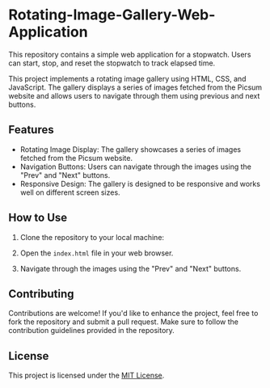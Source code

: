 # Rotating-Image-Gallery-Web-Application
This repository contains a simple web application for a stopwatch. Users can start, stop, and reset the stopwatch to track elapsed time.


This project implements a rotating image gallery using HTML, CSS, and JavaScript. The gallery displays a series of images fetched from the Picsum website and allows users to navigate through them using previous and next buttons.

## Features

- Rotating Image Display: The gallery showcases a series of images fetched from the Picsum website.
- Navigation Buttons: Users can navigate through the images using the "Prev" and "Next" buttons.
- Responsive Design: The gallery is designed to be responsive and works well on different screen sizes.

## How to Use

1. Clone the repository to your local machine:

2. Open the `index.html` file in your web browser.

3. Navigate through the images using the "Prev" and "Next" buttons.

## Contributing

Contributions are welcome! If you'd like to enhance the project, feel free to fork the repository and submit a pull request. Make sure to follow the contribution guidelines provided in the repository.

## License

This project is licensed under the [MIT License](LICENSE).

